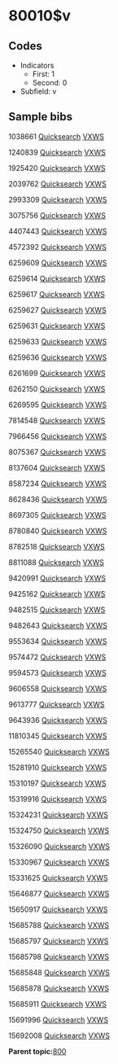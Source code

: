 # 80010$v

## Codes

-   Indicators
    -   First: 1
    -   Second: 0
-   Subfield: v

## Sample bibs

1038661 [Quicksearch](https://search.library.yale.edu/catalog/1038661) [VXWS](http://prodorbis.library.yale.edu:7014/vxws/GetHoldingsService?bibId=1038661)

1240839 [Quicksearch](https://search.library.yale.edu/catalog/1240839) [VXWS](http://prodorbis.library.yale.edu:7014/vxws/GetHoldingsService?bibId=1240839)

1925420 [Quicksearch](https://search.library.yale.edu/catalog/1925420) [VXWS](http://prodorbis.library.yale.edu:7014/vxws/GetHoldingsService?bibId=1925420)

2039762 [Quicksearch](https://search.library.yale.edu/catalog/2039762) [VXWS](http://prodorbis.library.yale.edu:7014/vxws/GetHoldingsService?bibId=2039762)

2993309 [Quicksearch](https://search.library.yale.edu/catalog/2993309) [VXWS](http://prodorbis.library.yale.edu:7014/vxws/GetHoldingsService?bibId=2993309)

3075756 [Quicksearch](https://search.library.yale.edu/catalog/3075756) [VXWS](http://prodorbis.library.yale.edu:7014/vxws/GetHoldingsService?bibId=3075756)

4407443 [Quicksearch](https://search.library.yale.edu/catalog/4407443) [VXWS](http://prodorbis.library.yale.edu:7014/vxws/GetHoldingsService?bibId=4407443)

4572392 [Quicksearch](https://search.library.yale.edu/catalog/4572392) [VXWS](http://prodorbis.library.yale.edu:7014/vxws/GetHoldingsService?bibId=4572392)

6259609 [Quicksearch](https://search.library.yale.edu/catalog/6259609) [VXWS](http://prodorbis.library.yale.edu:7014/vxws/GetHoldingsService?bibId=6259609)

6259614 [Quicksearch](https://search.library.yale.edu/catalog/6259614) [VXWS](http://prodorbis.library.yale.edu:7014/vxws/GetHoldingsService?bibId=6259614)

6259617 [Quicksearch](https://search.library.yale.edu/catalog/6259617) [VXWS](http://prodorbis.library.yale.edu:7014/vxws/GetHoldingsService?bibId=6259617)

6259627 [Quicksearch](https://search.library.yale.edu/catalog/6259627) [VXWS](http://prodorbis.library.yale.edu:7014/vxws/GetHoldingsService?bibId=6259627)

6259631 [Quicksearch](https://search.library.yale.edu/catalog/6259631) [VXWS](http://prodorbis.library.yale.edu:7014/vxws/GetHoldingsService?bibId=6259631)

6259633 [Quicksearch](https://search.library.yale.edu/catalog/6259633) [VXWS](http://prodorbis.library.yale.edu:7014/vxws/GetHoldingsService?bibId=6259633)

6259636 [Quicksearch](https://search.library.yale.edu/catalog/6259636) [VXWS](http://prodorbis.library.yale.edu:7014/vxws/GetHoldingsService?bibId=6259636)

6261699 [Quicksearch](https://search.library.yale.edu/catalog/6261699) [VXWS](http://prodorbis.library.yale.edu:7014/vxws/GetHoldingsService?bibId=6261699)

6262150 [Quicksearch](https://search.library.yale.edu/catalog/6262150) [VXWS](http://prodorbis.library.yale.edu:7014/vxws/GetHoldingsService?bibId=6262150)

6269595 [Quicksearch](https://search.library.yale.edu/catalog/6269595) [VXWS](http://prodorbis.library.yale.edu:7014/vxws/GetHoldingsService?bibId=6269595)

7814548 [Quicksearch](https://search.library.yale.edu/catalog/7814548) [VXWS](http://prodorbis.library.yale.edu:7014/vxws/GetHoldingsService?bibId=7814548)

7966456 [Quicksearch](https://search.library.yale.edu/catalog/7966456) [VXWS](http://prodorbis.library.yale.edu:7014/vxws/GetHoldingsService?bibId=7966456)

8075367 [Quicksearch](https://search.library.yale.edu/catalog/8075367) [VXWS](http://prodorbis.library.yale.edu:7014/vxws/GetHoldingsService?bibId=8075367)

8137604 [Quicksearch](https://search.library.yale.edu/catalog/8137604) [VXWS](http://prodorbis.library.yale.edu:7014/vxws/GetHoldingsService?bibId=8137604)

8587234 [Quicksearch](https://search.library.yale.edu/catalog/8587234) [VXWS](http://prodorbis.library.yale.edu:7014/vxws/GetHoldingsService?bibId=8587234)

8628436 [Quicksearch](https://search.library.yale.edu/catalog/8628436) [VXWS](http://prodorbis.library.yale.edu:7014/vxws/GetHoldingsService?bibId=8628436)

8697305 [Quicksearch](https://search.library.yale.edu/catalog/8697305) [VXWS](http://prodorbis.library.yale.edu:7014/vxws/GetHoldingsService?bibId=8697305)

8780840 [Quicksearch](https://search.library.yale.edu/catalog/8780840) [VXWS](http://prodorbis.library.yale.edu:7014/vxws/GetHoldingsService?bibId=8780840)

8782518 [Quicksearch](https://search.library.yale.edu/catalog/8782518) [VXWS](http://prodorbis.library.yale.edu:7014/vxws/GetHoldingsService?bibId=8782518)

8811088 [Quicksearch](https://search.library.yale.edu/catalog/8811088) [VXWS](http://prodorbis.library.yale.edu:7014/vxws/GetHoldingsService?bibId=8811088)

9420991 [Quicksearch](https://search.library.yale.edu/catalog/9420991) [VXWS](http://prodorbis.library.yale.edu:7014/vxws/GetHoldingsService?bibId=9420991)

9425162 [Quicksearch](https://search.library.yale.edu/catalog/9425162) [VXWS](http://prodorbis.library.yale.edu:7014/vxws/GetHoldingsService?bibId=9425162)

9482515 [Quicksearch](https://search.library.yale.edu/catalog/9482515) [VXWS](http://prodorbis.library.yale.edu:7014/vxws/GetHoldingsService?bibId=9482515)

9482643 [Quicksearch](https://search.library.yale.edu/catalog/9482643) [VXWS](http://prodorbis.library.yale.edu:7014/vxws/GetHoldingsService?bibId=9482643)

9553634 [Quicksearch](https://search.library.yale.edu/catalog/9553634) [VXWS](http://prodorbis.library.yale.edu:7014/vxws/GetHoldingsService?bibId=9553634)

9574472 [Quicksearch](https://search.library.yale.edu/catalog/9574472) [VXWS](http://prodorbis.library.yale.edu:7014/vxws/GetHoldingsService?bibId=9574472)

9594573 [Quicksearch](https://search.library.yale.edu/catalog/9594573) [VXWS](http://prodorbis.library.yale.edu:7014/vxws/GetHoldingsService?bibId=9594573)

9606558 [Quicksearch](https://search.library.yale.edu/catalog/9606558) [VXWS](http://prodorbis.library.yale.edu:7014/vxws/GetHoldingsService?bibId=9606558)

9613777 [Quicksearch](https://search.library.yale.edu/catalog/9613777) [VXWS](http://prodorbis.library.yale.edu:7014/vxws/GetHoldingsService?bibId=9613777)

9643936 [Quicksearch](https://search.library.yale.edu/catalog/9643936) [VXWS](http://prodorbis.library.yale.edu:7014/vxws/GetHoldingsService?bibId=9643936)

11810345 [Quicksearch](https://search.library.yale.edu/catalog/11810345) [VXWS](http://prodorbis.library.yale.edu:7014/vxws/GetHoldingsService?bibId=11810345)

15265540 [Quicksearch](https://search.library.yale.edu/catalog/15265540) [VXWS](http://prodorbis.library.yale.edu:7014/vxws/GetHoldingsService?bibId=15265540)

15281910 [Quicksearch](https://search.library.yale.edu/catalog/15281910) [VXWS](http://prodorbis.library.yale.edu:7014/vxws/GetHoldingsService?bibId=15281910)

15310197 [Quicksearch](https://search.library.yale.edu/catalog/15310197) [VXWS](http://prodorbis.library.yale.edu:7014/vxws/GetHoldingsService?bibId=15310197)

15319916 [Quicksearch](https://search.library.yale.edu/catalog/15319916) [VXWS](http://prodorbis.library.yale.edu:7014/vxws/GetHoldingsService?bibId=15319916)

15324231 [Quicksearch](https://search.library.yale.edu/catalog/15324231) [VXWS](http://prodorbis.library.yale.edu:7014/vxws/GetHoldingsService?bibId=15324231)

15324750 [Quicksearch](https://search.library.yale.edu/catalog/15324750) [VXWS](http://prodorbis.library.yale.edu:7014/vxws/GetHoldingsService?bibId=15324750)

15326090 [Quicksearch](https://search.library.yale.edu/catalog/15326090) [VXWS](http://prodorbis.library.yale.edu:7014/vxws/GetHoldingsService?bibId=15326090)

15330967 [Quicksearch](https://search.library.yale.edu/catalog/15330967) [VXWS](http://prodorbis.library.yale.edu:7014/vxws/GetHoldingsService?bibId=15330967)

15331625 [Quicksearch](https://search.library.yale.edu/catalog/15331625) [VXWS](http://prodorbis.library.yale.edu:7014/vxws/GetHoldingsService?bibId=15331625)

15646877 [Quicksearch](https://search.library.yale.edu/catalog/15646877) [VXWS](http://prodorbis.library.yale.edu:7014/vxws/GetHoldingsService?bibId=15646877)

15650917 [Quicksearch](https://search.library.yale.edu/catalog/15650917) [VXWS](http://prodorbis.library.yale.edu:7014/vxws/GetHoldingsService?bibId=15650917)

15685788 [Quicksearch](https://search.library.yale.edu/catalog/15685788) [VXWS](http://prodorbis.library.yale.edu:7014/vxws/GetHoldingsService?bibId=15685788)

15685797 [Quicksearch](https://search.library.yale.edu/catalog/15685797) [VXWS](http://prodorbis.library.yale.edu:7014/vxws/GetHoldingsService?bibId=15685797)

15685798 [Quicksearch](https://search.library.yale.edu/catalog/15685798) [VXWS](http://prodorbis.library.yale.edu:7014/vxws/GetHoldingsService?bibId=15685798)

15685848 [Quicksearch](https://search.library.yale.edu/catalog/15685848) [VXWS](http://prodorbis.library.yale.edu:7014/vxws/GetHoldingsService?bibId=15685848)

15685878 [Quicksearch](https://search.library.yale.edu/catalog/15685878) [VXWS](http://prodorbis.library.yale.edu:7014/vxws/GetHoldingsService?bibId=15685878)

15685911 [Quicksearch](https://search.library.yale.edu/catalog/15685911) [VXWS](http://prodorbis.library.yale.edu:7014/vxws/GetHoldingsService?bibId=15685911)

15691996 [Quicksearch](https://search.library.yale.edu/catalog/15691996) [VXWS](http://prodorbis.library.yale.edu:7014/vxws/GetHoldingsService?bibId=15691996)

15692008 [Quicksearch](https://search.library.yale.edu/catalog/15692008) [VXWS](http://prodorbis.library.yale.edu:7014/vxws/GetHoldingsService?bibId=15692008)

**Parent topic:**[800](../../tags/800/800.md)

